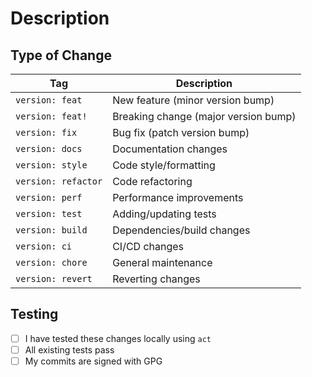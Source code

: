 # Description

<!-- Describe your changes here -->

## Type of Change

<!-- Add one of these version tags: -->

| Tag | Description |
|-----|-------------|
| `version: feat` | New feature (minor version bump) |
| `version: feat!` | Breaking change (major version bump) |
| `version: fix` | Bug fix (patch version bump) |
| `version: docs` | Documentation changes |
| `version: style` | Code style/formatting |
| `version: refactor` | Code refactoring |
| `version: perf` | Performance improvements |
| `version: test` | Adding/updating tests |
| `version: build` | Dependencies/build changes |
| `version: ci` | CI/CD changes |
| `version: chore` | General maintenance |
| `version: revert` | Reverting changes |

## Testing

- [ ] I have tested these changes locally using `act`
- [ ] All existing tests pass
- [ ] My commits are signed with GPG

